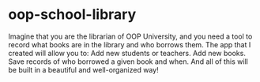 # oop-school-library
Imagine that you are the librarian of OOP University, and you need a tool to record what books are in the library and who borrows them. The app that I created will allow you to:  Add new students or teachers. Add new books. Save records of who borrowed a given book and when. And all of this will be built in a beautiful and well-organized way!
